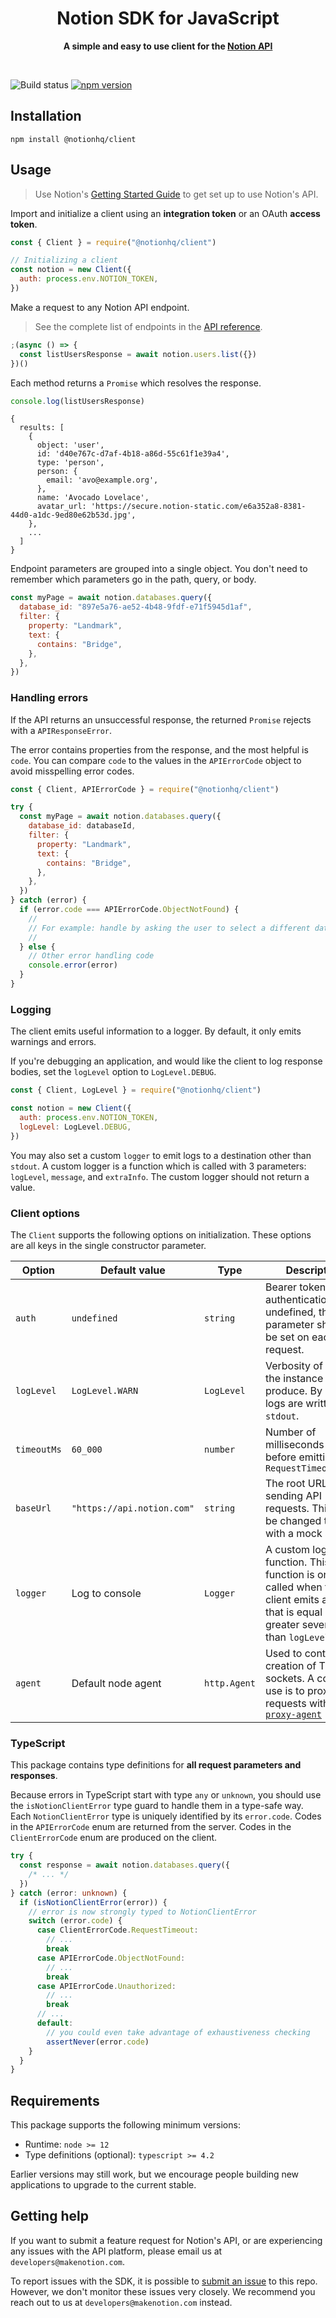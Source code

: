 <div align="center">
	<h1>Notion SDK for JavaScript</h1>
	<p>
		<b>A simple and easy to use client for the <a href="https://developers.notion.com">Notion API</a></b>
	</p>
	<br>
</div>

![Build status](https://github.com/makenotion/notion-sdk-js/actions/workflows/ci.yml/badge.svg)
[![npm version](https://badge.fury.io/js/%40notionhq%2Fclient.svg)](https://www.npmjs.com/package/@notionhq/client)

## Installation

```
npm install @notionhq/client
```

## Usage

> Use Notion's [Getting Started Guide](https://developers.notion.com/docs/getting-started) to get set up to use Notion's API.

Import and initialize a client using an **integration token** or an OAuth **access token**.

```js
const { Client } = require("@notionhq/client")

// Initializing a client
const notion = new Client({
  auth: process.env.NOTION_TOKEN,
})
```

Make a request to any Notion API endpoint.

> See the complete list of endpoints in the [API reference](https://developers.notion.com/reference).

```js
;(async () => {
  const listUsersResponse = await notion.users.list({})
})()
```

Each method returns a `Promise` which resolves the response.

```js
console.log(listUsersResponse)
```

```
{
  results: [
    {
      object: 'user',
      id: 'd40e767c-d7af-4b18-a86d-55c61f1e39a4',
      type: 'person',
      person: {
        email: 'avo@example.org',
      },
      name: 'Avocado Lovelace',
      avatar_url: 'https://secure.notion-static.com/e6a352a8-8381-44d0-a1dc-9ed80e62b53d.jpg',
    },
    ...
  ]
}
```

Endpoint parameters are grouped into a single object. You don't need to remember which parameters go in the path, query, or body.

```js
const myPage = await notion.databases.query({
  database_id: "897e5a76-ae52-4b48-9fdf-e71f5945d1af",
  filter: {
    property: "Landmark",
    text: {
      contains: "Bridge",
    },
  },
})
```

### Handling errors

If the API returns an unsuccessful response, the returned `Promise` rejects with a `APIResponseError`.

The error contains properties from the response, and the most helpful is `code`. You can compare `code` to the values in the `APIErrorCode` object to avoid misspelling error codes.

```js
const { Client, APIErrorCode } = require("@notionhq/client")

try {
  const myPage = await notion.databases.query({
    database_id: databaseId,
    filter: {
      property: "Landmark",
      text: {
        contains: "Bridge",
      },
    },
  })
} catch (error) {
  if (error.code === APIErrorCode.ObjectNotFound) {
    //
    // For example: handle by asking the user to select a different database
    //
  } else {
    // Other error handling code
    console.error(error)
  }
}
```

### Logging

The client emits useful information to a logger. By default, it only emits warnings and errors.

If you're debugging an application, and would like the client to log response bodies, set the `logLevel` option to `LogLevel.DEBUG`.

```js
const { Client, LogLevel } = require("@notionhq/client")

const notion = new Client({
  auth: process.env.NOTION_TOKEN,
  logLevel: LogLevel.DEBUG,
})
```

You may also set a custom `logger` to emit logs to a destination other than `stdout`. A custom logger is a function which is called with 3 parameters: `logLevel`, `message`, and `extraInfo`. The custom logger should not return a value.

### Client options

The `Client` supports the following options on initialization. These options are all keys in the single constructor parameter.

| Option      | Default value              | Type         | Description                                                                                                                                                  |
| ----------- | -------------------------- | ------------ | ------------------------------------------------------------------------------------------------------------------------------------------------------------ |
| `auth`      | `undefined`                | `string`     | Bearer token for authentication. If left undefined, the `auth` parameter should be set on each request.                                                      |
| `logLevel`  | `LogLevel.WARN`            | `LogLevel`   | Verbosity of logs the instance will produce. By default, logs are written to `stdout`.                                                                       |
| `timeoutMs` | `60_000`                   | `number`     | Number of milliseconds to wait before emitting a `RequestTimeoutError`                                                                                       |
| `baseUrl`   | `"https://api.notion.com"` | `string`     | The root URL for sending API requests. This can be changed to test with a mock server.                                                                       |
| `logger`    | Log to console             | `Logger`     | A custom logging function. This function is only called when the client emits a log that is equal or greater severity than `logLevel`.                       |
| `agent`     | Default node agent         | `http.Agent` | Used to control creation of TCP sockets. A common use is to proxy requests with [`https-proxy-agent`](https://github.com/TooTallNate/node-https-proxy-agent) |

### TypeScript

This package contains type definitions for **all request parameters and responses**.

Because errors in TypeScript start with type `any` or `unknown`, you should use
the `isNotionClientError` type guard to handle them in a type-safe way. Each
`NotionClientError` type is uniquely identified by its `error.code`. Codes in
the `APIErrorCode` enum are returned from the server. Codes in the
`ClientErrorCode` enum are produced on the client.

```ts
try {
  const response = await notion.databases.query({
    /* ... */
  })
} catch (error: unknown) {
  if (isNotionClientError(error)) {
    // error is now strongly typed to NotionClientError
    switch (error.code) {
      case ClientErrorCode.RequestTimeout:
        // ...
        break
      case APIErrorCode.ObjectNotFound:
        // ...
        break
      case APIErrorCode.Unauthorized:
        // ...
        break
      // ...
      default:
        // you could even take advantage of exhaustiveness checking
        assertNever(error.code)
    }
  }
}
```

## Requirements

This package supports the following minimum versions:

- Runtime: `node >= 12`
- Type definitions (optional): `typescript >= 4.2`

Earlier versions may still work, but we encourage people building new applications to upgrade to the current stable.

## Getting help

If you want to submit a feature request for Notion's API, or are experiencing any issues with the API platform, please email us at `developers@makenotion.com`.

To report issues with the SDK, it is possible to [submit an issue](https://github.com/makenotion/notion-sdk-js/issues) to this repo. However, we don't monitor these issues very closely. We recommend you reach out to us at `developers@makenotion.com` instead.
